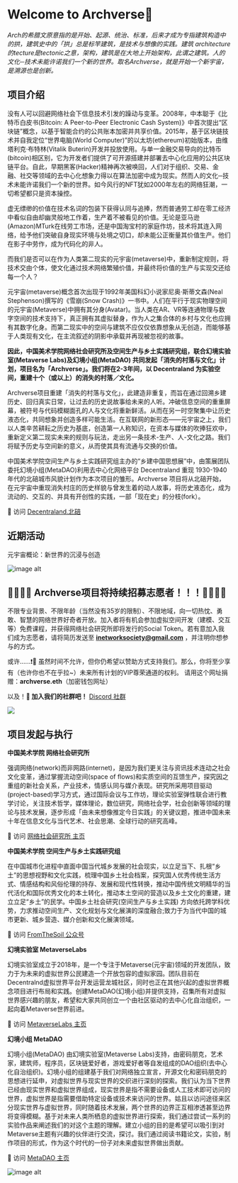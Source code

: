 # Welcome to Archverse👋

*Arch的希腊文原意指的是开始、起源、统治、标准，后来才成为专指建筑构造中的拱，建筑史中的「拱」总是标竿建筑，是技术与想像的实践。建筑 architecture的tecture是tectonic之意，架构，建筑是在大地上开始架构，此谓之建筑。人的文化─技术未能许诺我们一个新的世界。取名Archverse，就是开始一个新宇宙，是溯源也是创新。*

## 项目介绍

没有人可以回避网络社会下信息技术引发的躁动与变革。2008年，中本聪于《比特币白皮书(Bitcoin: A Peer-to-Peer Electronic Cash System)》中首次提出“区块链”概念，以基于智能合约的公共账本加密并共享价值。2015年，基于区块链技术并自我定位“世界电脑(World Computer)”的以太坊(ethereum)初始版本，由维塔利克·布特林(Vitalik Buterin)开发并投放使用。与单一金融交易导向的比特币(bitcoin)相区别，它为开发者们提供了可开源搭建并部署去中心化应用的公共区块链平台。自此，早期黑客(Hacker)精神再次被唤回，人们对于组织、交易、金融、社交等领域的去中心化想象力得以在算法加密中成为现实。然而人的文化─技术未能许诺我们一个新的世界。如今风行的NFT犹如2000年左右的网络狂潮，一切希望都只是资本操控。

虚无缥缈的价值在技术名词的包装下获得认同与追捧，然而普通劳工却在零工经济中看似自由却幽灵般地工作着，生产着不被看见的价值。无论是亚马逊(Amazon)MTurk在线劳工市场，还是中国淘宝村的家庭作坊，技术将其连入网络，给予他们突破自身现实环境与处境之切口，却未能公正衡量其价值生产。他们在影子中劳作，成为代码化的非人。

而我们是否可以在作为人类第二现实的元宇宙(metaverse)中，重新制定规则，将技术交由个体，使文化通过技术网络繁殖价值，并最终将价值的生产与实现交还给每一个人？

元宇宙(metaverse)概念首次出现于1992年美国科幻小说家尼奥·斯蒂文森(Neal Stephenson)撰写的《雪崩(Snow Crash)》一书中。人们在平行于现实物理空间的元宇宙(Metaverse)中拥有其分身(Avatar)。当人类在AR、VR等连通物理与数字空间的技术支持下，真正拥有其虚拟替身，作为人之集合体的乡村与文化也应拥有其数字化身。而第二现实中的空间与建筑不应仅仅依靠想象从无创造，而能够基于人类现有文化，在主流叙述的阴影中承载并再现被忽视的故事。

**因此，中国美术学院网络社会研究所及空间生产与乡土实践研究组，联合幻境实验室(Metaverse Labs)及幻境小组(MetaDAO) 共同发起「消失的村落与文化」计划，项目名为「Archverse」。我们将在2-3年间，以 Decentraland 为实验空间，重建十个（或以上）的消失的村落／文化。**

Archverse项目重建「消失的村落与文化」，此建造非重复，而旨在通过回溯乡建历史、回归真实日常，让过去的历史说故事给未来的人听。冲破信息空间的重重屏幕，被符号与代码模糊面孔的人与文化将重新鲜活。从而在另一时空聚集中让历史液态化，共同想象并创造多样可能生活。在互联网的新形态——元宇宙之上，我们以人类辛苦耕耘之历史为基底，创造第一人称知识，在资本与媒体的吹捧狂欢中，重新定义第二现实未来的规则与玩法，走出另一条技术-生产、人-文化之路。我们将赋予历史与空间新的意义，从而使其具有流通与交换的价值。 

中国美术学院空间生产与乡土实践研究组主办的“乡建中国思想展”中，由策展团队委托幻境小组(MetaDAO)利用去中心化网络平台 Decentraland 重现 1930-1940 年代的北碚城市风貌计划作为本次项目的雏形。Archverse 项目将从北碚开始，在元宇宙中重现消失村庄的历史样貌与曾发生着的动人故事，将历史液态化，成为流动的、交互的、并具有开创性的实践，一部「现在史」的分枝(fork）。

🏃‍ 访问 [Decentraland.北碚](https://beibei.city)


## 近期活动

元宇宙概论：新世界的沉浸与创造

![image alt](https://raw.githubusercontent.com/GennyZHENG/Archverse/main/docs/image/%E5%85%83%E5%AE%87%E5%AE%99%E6%A6%82%E8%AE%BA%E5%85%AC%E5%BC%80%E8%AF%BE.png)


## 👩‍💻👨‍💻 Archverse项目将持续招募志愿者！！！👩‍💻👨‍💻

不限专业背景、不限年龄（当然没有35岁的限制）、不限地域，向一切热忱、勇敢、智慧的网络世界好奇者开放。加入者将有机会参加虚拟空间开发（建模、交互等）免费课程，并获得网络社会研究所即将发行的Social Token。若有意加入我们成为志愿者，请将简历发送至 **inetworksociety@gmail.com** ，并注明你想参与的方式。

或许......❗👀 虽然时间不允许，但你仍希望以赞助方式支持我们。那么，你将至少享有（也许你也不在乎拉~）未来所有计划的VIP尊荣通道的权利。
请用这个网址捐赠：**archverse.eth**（加密钱包网址）

以及！**🙌 加入我们的社群吧！** [Discord 社群](https://discord.gg/rBdy8BN3WF)

![](https://github.com/GennyZHENG/Archverse/blob/main/docs/image/dcl.jpg)


## 项目发起与执行

**中国美术学院 网络社会研究所**

强调网络(network)而非网路(internet)，是因为我们更关注与资讯技术连动之社会文化变革，通过掌握流动空间(space of flows)和实质空间的互馈生产，探究因之重组的新社会关系，产业技术，情感认同与媒介表现。研究所采用项目驱动(project-based)学习方式，通过国际会议与工作坊，理论实验室弹性联合进行教学讨论，关注技术哲学，媒体理论，数位研究，网络社会学，社会创新等领域的理论与技术发展，逐步形成「由未来想像推定今日实践」的关键议题，推进中国未来十年在信息文化与当代艺术、社会思潮、全球行动的研究高峰。

🏃‍ 访问 [网络社会研究所 主页](https://www.caa-ins.org/)

**中国美术学院 空间生产与乡土实践研究组**

在中国城市化进程中直面中国当代城乡发展的社会现实，以立足当下、扎根“乡土”的思想视野和文化实践，梳理中国乡土社会档案，探究国人优秀传统生活方式、情感结构和风俗伦理的持存、发展和现代性转换，推动中国传统文明精华的当代活化和国际优秀文化的本土转化，推动本土空间的营造以及乡土文化的重建，建立立足“乡土”的民学。中国乡土社会研究(空间生产与乡土实践) 方向依托跨学科优势，力求推动空间生产、文化规划与文化展演的深度融合;致力于为当代中国的城市更新、城乡营造、媒介创新和文化展演领域。

🏃‍ 访问 [FromTheSoil 公众号](https://mp.weixin.qq.com/mp/profile_ext?action=home&__biz=MzUyNDgyNDQ3MA==&scene=124#wechat_redirect)

**幻境实验室 MetaverseLabs**

幻境实验室成立于2018年，是一个专注于Metaverse(元宇宙)领域的开发团队，致力于为未来的虚拟世界公民建造一个开放包容的虚拟家园。团队目前在Decentralnd虚拟世界平台开发运营龙城社区，同时也正在其他兴起的虚拟世界概念项目进行布局和实践。创建MetaDAO(幻境小组)并提供支持，召集所有对虚拟世界感兴趣的朋友，希望和大家共同创立一个由社区驱动的去中心化自治组织，一起向着Metaverse世界前进。

🏃‍ 访问 [MetaverseLabs 主页](metaverselabs.com)

**幻境小组 MetaDAO**

幻境小组(MetaDAO) 由幻境实验室(Metaverse Labs)支持，由密码朋克，艺术家，建筑师，程序员，区块链爱好者，游戏爱好者等自发组成的DAO组织(去中心化自治组织)。幻境小组的组建基于我们对网络独立宣言，开源文化和密码朋克的思想进行延申，对虚拟世界与现实世界的交织进行深刻的探索。我们认为当下世界已经由现实世界和虚拟世界组成，现实世界是指不需要设备或人工技术即可访问的世界，虚拟世界是指需要借助特定设备或技术来访问的世界。姑且以访问途径来区分现实世界与虚拟世界，同时随着技术发展，两个世界的边界正互相渗透甚至边界将变得模糊。基于对未来人类所栖息的虚拟世界进行探索，我们通过尝试一系列的实验作品来阐述我们的对这个主题的理解。建立小组的目的是希望可以吸引到对Metaverse主题有兴趣的伙伴进行交流，探讨。我们通过阅读书籍论文，实验，制作项目的形式，作为这个时代的一份子对未来虚拟世界做出贡献。

🏃‍ 访问 [MetaDAO 主页](https://metadao.org/)

![image alt](https://raw.githubusercontent.com/GennyZHENG/Archverse/main/docs/image/logo.png)


